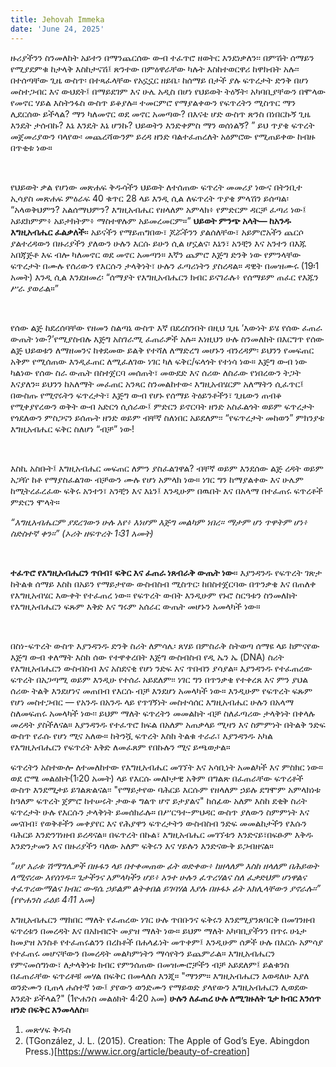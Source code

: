 ```yaml
---
title: Jehovah Immeka
date: 'June 24, 2025'
---
```


<script>
  import { theme2 } from '../../../../store/themes/theme2.svelte';
  import ArticleHero from '../../../../components/article_components/article_hero.svelte';
  import ArticleHeader from '../../../../components/article_components/article_header.svelte';
</script>

<ArticleHero 
  title={title} 
  date={date}
  subtopic={theme2.subtopics[6]} 
/>

<ArticleHeader content="ያህዌ-ቦራ: ጌታ ፈጣሪያችን" />

ዙሪያችንን ስንመለከት አይተን በማንጨርሰው ውብ ተፈጥሮ ዘወትር እንደነቃለን፡፡ በምሽት ሰማይን የሚያደምቁ ከታላቅ እስከታናሽ፤ ጽንተው በምዕዋራቸው ካሉት እስከተወርዋሪ ከዋክብት አሉ፡፡ በተሰጣቸው ጊዜ ውስጥ፡ በተጻፈላቸው የአኗኗር ዘይቤ፡ ከሰማይ በታች ያሉ ፍጥረታት ድንቅ በሆነ መስተጋብር እና ውህደት፤ በማይደገም እና ሁሌ አዲስ በሆነ የህይወት ትዕኝት፡ አካባቢያቸውን በሞላው የመኖር ሃይል እስትንፋስ ውስጥ ይቆያሉ። ተመርምሮ የማያልቀውን የፍጥረትን ሚስጥር ማን ሊደርሰው ይችላል? ማን ካለመኖር ወደ መኖር አመጣው? በእናቴ ሆድ ውስጥ ጽንስ በነበርኩኝ ጊዜ እንዴት ታሰብኩ? እኔ እንዴት እኔ ሆንኩ? ህይወትን እንድቀምስ ማን ወሰነልኝ? ” ይህ ጥያቄ ፍጥረት መጀመሪያውን ባላየው፡ መጨረሻውንም ይረዳ ዘንድ ባልተፈጠረለት አዕምሮው የሚጠይቀው ከብዙ በጥቂቱ ነው።

<br />

የህይወት ቃል የሆነው መጽሐፍ ቅዱሳችን ህይወት ለተሰጠው ፍጥረት መመሪያ ነውና በትንቢተ ኢሳያስ መጽሐፍ ምዕራፍ 40 ቁጥር 28 ላይ እንዲ ሲል ለፍጥረት ጥያቄ ምላሽን ይሰጣል፡ “አላወቅህምን? አልሰማህምን? እግዚአብሔር የዘላለም አምላክ፥ የምድርም ዳርቻ ፈጣሪ ነው፤ አይደክምም፥ አይታክትም፥ ማስተዋሉም አይመረመርም።” **ህይወት ምንጭ አላት— ከአንዱ እግዚአብሔር ፈልቃለች**። አይናችን የማይጠግበው፣ ጆሯችንን ያልሰለቸው፣ አይምሮአችን ጨርሶ ያልተረዳውን በዙሪያችን ያለውን ሁሉን እርሱ ይሁን ሲል ሆኗልና፡ እኔን፣ አንቺን እና አንተን በእጁ አበጃጅቶ እፍ ብሎ ካለመኖር ወደ መኖር አመጣን። እኛን ጨምሮ እጅግ ድንቅ ነው የምንላቸው ፍጥረታት በሙሉ የሰሪውን የእርሱን ታላቅነት፣ ሁሉን ፈጣሪነትን ያስረዳል። ዳዊት በመዝሙሩ (19፡1 አመት) እንዲ ሲል እንደዘመረ፡ “ሰማያት የእግዚአብሔርን ክብር ይናገራሉ፥ የሰማይም ጠፈር የእጁን ሥራ ያወራል።”

<br />

<ArticleHeader content="ፍጥረት የፍቅር ውጤት ነው" />

የሰው ልጅ ከደረሰባቸው የዘመን ስልጣኔ ውስጥ እኛ በደረስንበት በዚህ ጊዜ ‘እውነት ይሄ የሰው ፈጠራ ውጤት ነው?’የሚያስብሉ እጅግ አስገራሚ ፈጠራዎች አሉ። እነዚህን ሁሉ ስንመለከት በእርግጥ የሰው ልጅ ህይወቱን ለማዘመንና ከቀደመው ይልቅ የተሻለ ለማድረግ መሆኑን ብንረዳም፡ ይህንን የመፍጠር አቅም የሚሰጠው እንዲፈጠር ለሚፈለገው ነገር ካለ ፍቅር/ፍላጎት የተነሳ ነው። እጅግ ውብ ነው ካልነው የሰው ስራ ውጤት በስተጀርባ መሰጠት፣ መውደድ እና ሰሪው ለስራው የነበረውን ትጋት እናያለን። ይህንን ከአለማት መፈጠር አንጻር ስንመልከተው፡ እግዚአብሄርም አለማትን ሲፈጥር፤ በውስጡ የሚኖሩትን ፍጥረታት፣ እጅግ ውብ የሆኑ የሰማይ ትዕይንቶችን፣ ጊዜውን ጠብቆ የሚቀያየረውን ወቅት ውብ አድርጎ ሲሰራው፤ ምድርን ይኖርባት ዘንድ አስፈልጎት ወይም ፍጥረታት የጎደለውን ምስጋናን ይሰጡት ዘንድ ወይም ብቸኛ ስለነበር አይደለም፡፡ “የፍጥረታት መከወን” ምክንያቱ እግዚአብሔር ፍቅር ስለሆነ “ብቻ” ነው!

<br />

እስኪ አስቡት፤ እግዚአብሔር መፍጠር ለምን ያስፈልገዋል? ብቸኛ ወይም እንደሰው ልጅ ረዳት ወይም አጋዥ ከቶ የማያስፈልገው ብቻውን ሙሉ የሆነ አምላክ ነው። ነገር ግን ከማያልቀው እና ሁሌም ከሚትረፈረፈው ፍቅሩ አንተን፣ አንቺን እና እኔን፤ እንዲሁም በዉበት እና በአላማ በተፈጠሩ ፍጥረቶች ምድርን ሞላት።

<ArticleHeader content="የፍጥረት ውበት" />

_“እግዚአብሔርም ያደረገውን ሁሉ አየ፥ እነሆም እጅግ መልካም ነበረ። ማታም ሆነ ጥዋትም ሆነ፥ ስድስተኛ ቀን።” (ኦሪት ዘፍጥረት 1፡31 አመት)_

<br />

**ተፈጥሮ የእግዚአብሔርን ጥበብ፣ ፍቅር እና ፈጠራ ነጸብራቅ ውጤት ነው**። እያንዳንዱ የፍጥረት ገጽታ ከትልቁ ሰማይ እስከ በአይን የማይታየው ውስብስብ ሚስጥር፡ ከበስተጀርባው በጥንቃቄ እና በጠለቀ የእግዚአብሄር እውቀት የተፈጠረ ነው። የፍጥረት ውበት እንዲሁም የኑሮ ስርዓቱን ስንመለከት የእግዚአብሔርን ፍጹም እቅድ እና ግሩም አሰራር ውጤት መሆኑን አመላካች ነው።

<br />

በስነ-ፍጥረት ውስጥ እያንዳንዱ ድንቅ ስሪት ለምሳሌ፡ ጸሃይ በምስራቅ ስትወጣ ሰማዩ ላይ ከምናየው እጅግ ውብ ቀለማት እስከ ሰው የተዋቀረበት እጅግ ውስብስብ የዲ ኤን ኤ (DNA) ስሪት የእግዚአብሔርን ውስብስብ እና አስደናቂ የሆነ ንድፍ እና ጥበብን ያሳያል። እያንዳንዱ የተፈጠረው ፍጥረት በአጋጣሚ ወይም እንዲሁ የተሰራ አይደለም፡፡ ነገር ግን በጥንቃቄ የተቀረጸ እና ምን ያህል ሰሪው ትልቅ እንደሆነና መጠበብ የእርሱ ብቻ እንደሆነ አመላካች ነው። እንዲሁም የፍጥረት ፍጹም የሆነ መስተጋብር — የአንዱ በአንዱ ላይ የጥገኝነት መስተሳሰር እግዚአብሔር ሁሉን በአላማ ስለመፍጠሩ አመላካች ነው፡፡ ይህም ማለት ፍጥረትን መመልከት ብቻ ስለፈጣሪው ታላቅነት በቀላሉ መረዳት ያስችለናል። እያንዳንዱ የተፈጥሮ ክፍል በአለም አጠቃላይ ሚዛን እና ስምምነት በትልቅ ንድፍ ውስጥ የራሱ የሆነ ሚና አለው። ከትንሿ ፍጥረት እስከ ትልቁ ተራራ፣ እያንዳንዱ አካል የእግዚአብሔርን የፍጥረት እቅድ ለመፈጸም የበኩሉን ሚና ይጫወታል።

<ArticleHeader content="እግዚአብሔርን በፍጥረት ውስጥ መመልከት" />

ፍጥረትን አስተውሎ ለተመለከተው የእግዚአብሔር መገኘት እና አሳቢነት አመልካች እና ምስክር ነው። ወደ ሮሜ መልዕክት(1፡20 አመት) ላይ የእርሱ መለኮታዊ አቅም በግልጽ በፈጠራቸው ፍጥረቶች ውስጥ እንደሚታይ ይገልጽልናል፡፡ "የማይታየው ባሕርይ እርሱም የዘላለም ኃይሉ ደግሞም አምላክነቱ ከዓለም ፍጥረት ጀምሮ ከተሠሩት ታውቆ ግልጥ ሆኖ ይታያልና" ከሰፊው አለም እስከ ደቂቅ ስሪት ፍጥረታት ሁሉ የእርሱን ታላቅነት ይመሰክራሉ። በሥርዓተ-ምህዳር ውስጥ ያለውን ስምምነት እና መናበብ፣ የወቅቶችን መቀያየር እና የሕያዋን ፍጥረታትን ውስብስብ ንድፍ መመልከታችን የእሱን ባሕርይ እንድንገነዘብ ይረዳናል። በፍጥረት በኩል፣ እግዚአብሔር መገኘቱን እንድናይ፣በፍፁም እቅዱ እንድንታመን እና በዙሪያችን ባለው አለም ፍቅሩን እና ሃይሉን እንድናውቅ ይጋብዘናል።

<ArticleHeader content="የእግዚአብሔር ክብር በፍጥረቱ ውስጥ" />

_“ሀያ አራቱ ሽማግሌዎች በዙፋን ላይ በተቀመጠው ፊት ወድቀው፥ ከዘላለም እስከ ዘላለም በሕይወት ለሚኖረው እየሰገዱ። ጌታችንና አምላካችን ሆይ፥ አንተ ሁሉን ፈጥረሃልና ስለ ፈቃድህም ሆነዋልና ተፈጥረውማልና ክብር ውዳሴ ኃይልም ልትቀበል ይገባሃል እያሉ በዙፋኑ ፊት አክሊላቸውን ያኖራሉ።” (የዮሐንስ ራዕይ 4፡11 አመ)_

እግዚአብሔርን ማክበር ማለት የፈጠረው ነገር ሁሉ ጥበቡንና ፍቅሩን እንደሚያንጸባርቅ በመገንዘብ ፍጥረቱን በመረዳት እና በአክብሮት መያዝ ማለት ነው። ይህም ማለት አካባቢያችንን በጥሩ ሁኔታ ከመያዝ አንስቶ የተፈጠሩልንን በረከቶች በሐላፊነት መጥቀም፤ እንዲሁም ሰዎች ሁሉ በእርሱ አምሳያ የተፈጠሩ መሆናቸውን በመረዳት መልካምነትን ማሳየትን ይጨምራል። እግዚአብሔርን የምናመሰግነው፣ ለታላቅነቱ ክብር የምንሰጠው በመዝሙሮቻችን ብቻ አይደለም፤ ይልቁንስ በፈጠራቸው ፍጥረቶቹ መሃል በፍቅር በመላለስ እንጂ። "ማንም። እግዚአብሔርን እወዳለሁ እያለ ወንድሙን ቢጠላ ሐሰተኛ ነው፤ ያየውን ወንድሙን የማይወድ ያላየውን እግዚአብሔርን ሊወደው እንዴት ይችላል?" (1ዮሐንስ መልዕክት 4፡20 አመ) **ሁሉን ለፈጠረ ሁሉ ለሚገዙለት ጌታ ክብር እንሰጥ ዘንድ በፍቅር እንመላለስ**።



<ArticleHeader content="ማጣቀሻ" />

1. መጽሃፍ ቅዱስ
2. (TGonzález, J. L. (2015). Creation: The Apple of God’s Eye. Abingdon Press.)[https://www.icr.org/article/beauty-of-creation]
